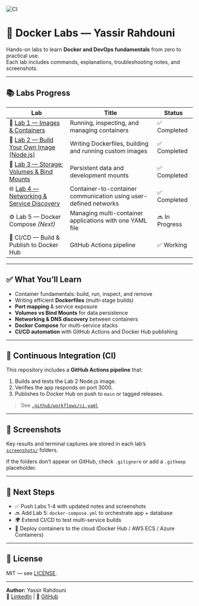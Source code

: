 ![CI](https://github.com/yassirrah/docker_labs/actions/workflows/ci.yaml/badge.svg)

# 🐳 Docker Labs — Yassir Rahdouni

Hands-on labs to learn **Docker and DevOps fundamentals** from zero to practical use.  
Each lab includes commands, explanations, troubleshooting notes, and screenshots.

---

## 📚 Labs Progress

| Lab | Title | Status |
|-----|--------|--------|
| 🧩 [Lab 1 — Images & Containers](./lab1_images_containers/notes.md) | Running, inspecting, and managing containers | ✅ Completed |
| 🧱 [Lab 2 — Build Your Own Image (Node.js)](./lab2_dockerfile/notes.md) | Writing Dockerfiles, building and running custom images | ✅ Completed |
| 💾 [Lab 3 — Storage: Volumes & Bind Mounts](./lab3_storage/notes.md) | Persistent data and development mounts | ✅ Completed |
| 🌐 [Lab 4 — Networking & Service Discovery](./lab4_networking/notes.md) | Container-to-container communication using user-defined networks | ✅ Completed |
| ⚙️ Lab 5 — Docker Compose *(Next)* | Managing multi-container applications with one YAML file | 🔜 In Progress |
| 🚀 CI/CD — Build & Publish to Docker Hub | GitHub Actions pipeline | ✅ Working |

---

## ✅ What You’ll Learn
- Container fundamentals: build, run, inspect, and remove  
- Writing efficient **Dockerfiles** (multi-stage builds)  
- **Port mapping** & service exposure  
- **Volumes vs Bind Mounts** for data persistence  
- **Networking & DNS discovery** between containers  
- **Docker Compose** for multi-service stacks  
- **CI/CD automation** with GitHub Actions and Docker Hub publishing  

---

## 🧪 Continuous Integration (CI)
This repository includes a **GitHub Actions pipeline** that:
1. Builds and tests the Lab 2 Node.js image.  
2. Verifies the app responds on port 3000.  
3. Publishes to Docker Hub on push to `main` or tagged releases.

> See [`.github/workflows/ci.yaml`](.github/workflows/ci.yaml)

---

## 📸 Screenshots
Key results and terminal captures are stored in each lab’s  
[`screenshots/`](./lab1_images_containers/screenshots) folders.

If the folders don’t appear on GitHub, check `.gitignore` or add a `.gitkeep` placeholder.

---

## 🧭 Next Steps
- ✅ Push Labs 1-4 with updated notes and screenshots  
- 🔜 Add Lab 5: `docker-compose.yml` to orchestrate app + database  
- 🌍 Extend CI/CD to test multi-service builds  
- 🧰 Deploy containers to the cloud (Docker Hub / AWS ECS / Azure Containers)

---

## 📝 License
MIT — see [LICENSE](./LICENSE).

---

**Author:** Yassir Rahdouni  
📧 [LinkedIn](https://www.linkedin.com/in/yassir-rahdouni-0b6926168/) | 🐙 [GitHub](https://github.com/yassirrah)
